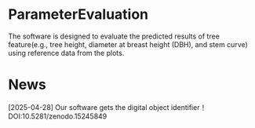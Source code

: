 # ParameterEvaluation
The software is designed to evaluate the predicted results of tree feature(e.g., tree height, diameter at breast height (DBH), and stem curve) using reference data from the plots.

# News
[2025-04-28] Our software gets the digital object identifier！ DOI:10.5281/zenodo.15245849
